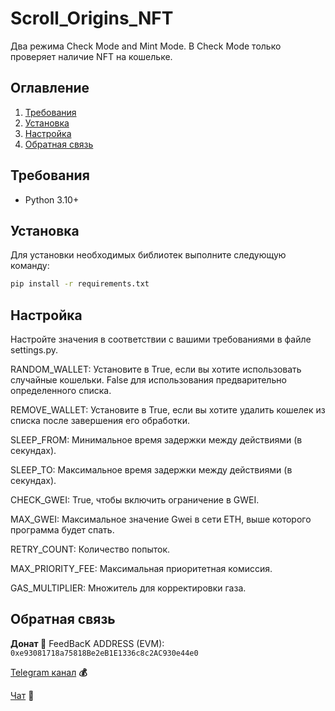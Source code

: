 # Scroll_Origins_NFT

Два режима Check Mode and Mint Mode. В Check Mode только проверяет наличие NFT на кошельке.

## Оглавление
1. [Требования](#требования)
2. [Установка](#установка)
3. [Настройка](#настройка)
5. [Обратная связь](#обратная-связь)

## Требования <a name="требования"></a>
- Python 3.10+

## Установка <a name="установка"></a>
Для установки необходимых библиотек выполните следующую команду:
```bash
pip install -r requirements.txt
```

## Настройка <a name="настройка"></a>
Настройте значения в соответствии с вашими требованиями в файле settings.py.

RANDOM_WALLET: Установите в True, если вы хотите использовать случайные кошельки. False для использования предварительно определенного списка.

REMOVE_WALLET: Установите в True, если вы хотите удалить кошелек из списка после завершения его обработки.

SLEEP_FROM: Минимальное время задержки между действиями (в секундах).

SLEEP_TO: Максимальное время задержки между действиями (в секундах).

CHECK_GWEI: True, чтобы включить ограничение в GWEI.

MAX_GWEI: Максимальное значение Gwei в сети ETH, выше которого программа будет спать.

RETRY_COUNT: Количество попыток.

MAX_PRIORITY_FEE: Максимальная приоритетная комиссия.

GAS_MULTIPLIER: Множитель для корректировки газа.


## Обратная связь <a name="обратная-связь"></a>
**Донат 🍩**
FeedBacK ADDRESS (EVM): `0xe93081718a75818Be2eB1E1336c8c2AC930e44e0`

[Telegram канал](https://t.me/MyKlondike) **💰**

[Чат](https://t.me/Klondike_Talks) **🗿**
